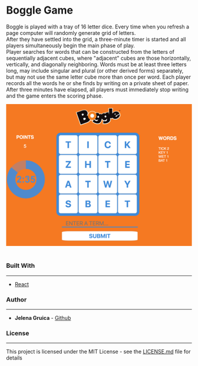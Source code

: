 # Boggle Game
Boggle is played with a tray of 16 letter dice. Every time when you refresh a page computer will randomly generate grid of letters. <br/>
After they have settled into the grid, a three-minute timer is started and all players simultaneously begin the main phase of play. <br />
Player searches for words that can be constructed from the letters of sequentially adjacent cubes, where "adjacent" cubes are those horizontally, vertically, and diagonally neighboring. Words must be at least three letters long, may include singular and plural (or other derived forms) separately, but may not use the same letter cube more than once per word. Each player records all the words he or she finds by writing on a private sheet of paper. After three minutes have elapsed, all players must immediately stop writing and the game enters the scoring phase.
<br /> 
<center><img src="./src/images/boggle.png" /></center>
<br />

### Built With
---
* [React](https://reactjs.org/)

### Author
---
* **Jelena Gruica** - [Github](https://github.com/jgruica)

### License
---
This project is licensed under the MIT License - see the [LICENSE.md](LICENSE.md) file for details